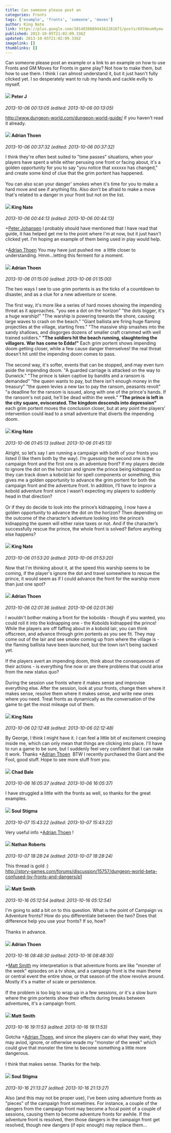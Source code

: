```yaml
---
title: Can someone please post an
categories: Fronts
tags: ['example', 'fronts', 'someone', 'moves']
author: King Nate
link: https://plus.google.com/101483868944162261671/posts/691Heum9yew
published: 2013-10-05T21:02:09.336Z
updated: 2013-10-05T21:02:09.336Z
imagelink: []
thumblinks: []
---
```


Can someone please post an example or a link to an example on how to use Fronts and GM Moves for Fronts in game play? Not how to make them, but how to use them. I think I can almost understand it, but it just hasn&#39;t fully clicked yet. I so desperately want to rub my hands and cackle evilly to myself. 
<div id='comment z12we1rorvrrzhqsy23zsjnh1luoxpzxj04'>
  <h4><img src='{{site.baseurl}}//images/avatars/113692337653837882568_photo.jpg'> Peter J</h4>
      <p><cite>2013-10-06 00:13:05 (edited: 2013-10-06 00:13:05)</cite></p>
        <p><a href="http://www.dungeon-world.com/dungeon-world-guide/" class="ot-anchor">http://www.dungeon-world.com/dungeon-world-guide/</a> if you haven&#39;t read it already.</p>
</div>
        

<div id='comment z12we1rorvrrzhqsy23zsjnh1luoxpzxj04'>
  <h4><img src='{{site.baseurl}}//images/avatars/113847025671240258531_photo.jpg'> Adrian Thoen</h4>
      <p><cite>2013-10-06 00:37:32 (edited: 2013-10-06 00:37:32)</cite></p>
        <p>I think they&#39;re often best suited to &quot;time passes&quot; situations, when your players have spent a while either perusing one front or facing about, it&#39;s a golden opportunity for you to say &quot;you notice that xxxxxx has changed,&quot; and create some kind of clue that the grim portent has happened.<br /><br />You can also scan your danger&#39; smokes when it&#39;s time for you to make a hard move and see if anything fits. Also don&#39;t be afraid to make a move that&#39;s related to a danger in your front but not on the list.</p>
</div>
        

<div id='comment z12we1rorvrrzhqsy23zsjnh1luoxpzxj04'>
  <h4><img src='{{site.baseurl}}//images/avatars/101483868944162261671_photo.jpg'> King Nate</h4>
      <p><cite>2013-10-06 00:44:13 (edited: 2013-10-06 00:44:13)</cite></p>
        <p><span class="proflinkWrapper"><span class="proflinkPrefix">+</span><a class="proflink" href="https://plus.google.com/113692337653837882568" oid="113692337653837882568">Peter Johansen</a></span> I probably should have mentioned that I have read that guide, it has helped get me to the point where I&#39;m at now, but it just hasn&#39;t clicked yet. I&#39;m hoping an example of them being used in play would help. <br /><br /><span class="proflinkWrapper"><span class="proflinkPrefix">+</span><a class="proflink" href="https://plus.google.com/113847025671240258531" oid="113847025671240258531">Adrian Thoen</a></span> You may have just pushed me  a little closer to understanding. Hmm...letting this ferment for a moment. </p>
</div>
        

<div id='comment z12we1rorvrrzhqsy23zsjnh1luoxpzxj04'>
  <h4><img src='{{site.baseurl}}//images/avatars/113847025671240258531_photo.jpg'> Adrian Thoen</h4>
      <p><cite>2013-10-06 01:15:00 (edited: 2013-10-06 01:15:00)</cite></p>
        <p>The two ways I see to use grim portents is as the ticks of a countdown to disaster, and as a clue for a new adventure or scene.<br /><br />The first way, it&#39;s more like a series of hard moves  showing the impending threat as it approaches. &quot;you see a dot on the horizon&quot; &quot;the dots bigger, it&#39;s a huge warship!&quot; &quot;The warship is powering towards the shore, causing large waves to crash on the beach.&quot; &quot;Giant ballista are firing huge flaming projectiles at the village, starting fires.&quot; &quot;The massive ship smashes into the sandy shallows, and disgorges dozens of smaller craft crammed with well trained soldiers.&quot; <b>&quot;The soldiers hit the beach running, slaughtering the villagers. War has come to Edda!&quot;</b> Each grim portent shows impending doom getting closer, while a few cause danger themselves! the real threat doesn&#39;t hit until the impending doom comes to pass.<br /><br />The second way, it&#39;s softer, events that can be stopped, and may even turn aside the impending doom. &quot;A guarded carriage is attacked on the way to Dunwick.&quot; &quot;The prince is taken captive by bandits and a ransom is demanded&quot; &quot;the queen wants to pay, but there isn&#39;t enough money in the treasury&quot; &quot;the queen levies a new tax to pay the ransom, peasants revolt&quot; &quot;a deadline for the ransom is issued, along with one of the prince&#39;s hands. If the ransom&#39;s not paid, he&#39;ll be dead within the week.&quot; <b>&quot;The prince is left in the city square, eviscerated. The kingdom descends into depression&quot;</b> each grim portent moves the conclusion closer, but at any point the players&#39; intervention could lead to a small adventure that diverts the impending doom.<br /></p>
</div>
        

<div id='comment z12we1rorvrrzhqsy23zsjnh1luoxpzxj04'>
  <h4><img src='{{site.baseurl}}//images/avatars/101483868944162261671_photo.jpg'> King Nate</h4>
      <p><cite>2013-10-06 01:45:13 (edited: 2013-10-06 01:45:13)</cite></p>
        <p>Alright, so let’s say I am running a campaign with both of your fronts you listed (I like them both by the way). I’m guessing the second one is the campaign front and the first one is an adventure front? If my players decide to ignore the dot on the horizon and ignore the prince being kidnapped so they can track down a kobold lair for spell components or something, this gives me a golden opportunity to advance the grim portent for both the campaign front and the adventure front. In addition, I’ll have to improv a kobold adventure front since I wasn’t expecting my players to suddenly head in that direction?<br /><br />Or if they do decide to look into the prince’s kidnapping, I now have a golden opportunity to advance the dot on the horizon? Then depending on the outcome of the character’s adventure looking into the prince’s kidnapping the queen will either raise taxes or not. And if the character’s successfully rescue the prince, the whole front is solved? Before anything else happens?</p>
</div>
        

<div id='comment z12we1rorvrrzhqsy23zsjnh1luoxpzxj04'>
  <h4><img src='{{site.baseurl}}//images/avatars/101483868944162261671_photo.jpg'> King Nate</h4>
      <p><cite>2013-10-06 01:53:20 (edited: 2013-10-06 01:53:20)</cite></p>
        <p>Now that I&#39;m thinking about it, at the speed this warship seems to be coming, if the player&#39;s ignore the dot and travel somewhere to rescue the prince, it would seem as if I could advance the front for the warship more than just one spot?</p>
</div>
        

<div id='comment z12we1rorvrrzhqsy23zsjnh1luoxpzxj04'>
  <h4><img src='{{site.baseurl}}//images/avatars/113847025671240258531_photo.jpg'> Adrian Thoen</h4>
      <p><cite>2013-10-06 02:01:36 (edited: 2013-10-06 02:01:36)</cite></p>
        <p>I wouldn&#39;t bother making a front for the kobolds - though if you wanted, you could roll it into the kidnapping one - the Kobolds kidnapped the prince! While the players are off faffing about in a kobold lair, you can think offscreen, and advance through grim portents as you see fit. They may come out of the lair and see smoke coming up from where the village is - the flaming ballista have been launched, but the town isn&#39;t being sacked yet.<br /><br />If the players avert an impending doom, think about the consequences of their actions - is everything fine now or are there problems that could arise from the new status quo? <br /><br />During the session use fronts where it makes sense and improvise everything else. After the session, look at your fronts, change them where it makes sense, resolve them where it makes sense, and write new ones where you need. Treat fronts as dynamically as the conversation of the game to get the most mileage out of them.</p>
</div>
        

<div id='comment z12we1rorvrrzhqsy23zsjnh1luoxpzxj04'>
  <h4><img src='{{site.baseurl}}//images/avatars/101483868944162261671_photo.jpg'> King Nate</h4>
      <p><cite>2013-10-06 02:12:48 (edited: 2013-10-06 02:12:48)</cite></p>
        <p>By George, I think I might have it. I can feel a little bit of excitement creeping inside me, which can only mean that things are clicking into place. I&#39;ll have to run a game to be sure, but I suddenly feel very confident that I can make it work. Thanks <span class="proflinkWrapper"><span class="proflinkPrefix">+</span><a class="proflink" href="https://plus.google.com/113847025671240258531" oid="113847025671240258531">Adrian Thoen</a></span>  BTW I recently purchased the Giant and the Fool, good stuff. Hope to see more stuff from you. </p>
</div>
        

<div id='comment z12we1rorvrrzhqsy23zsjnh1luoxpzxj04'>
  <h4><img src='{{site.baseurl}}//images/avatars/111228672220439598301_photo.jpg'> Chad Bale</h4>
      <p><cite>2013-10-06 16:05:37 (edited: 2013-10-06 16:05:37)</cite></p>
        <p>I have struggled a little with the fronts as well, so thanks for the great examples.  </p>
</div>
        

<div id='comment z12we1rorvrrzhqsy23zsjnh1luoxpzxj04'>
  <h4><img src='{{site.baseurl}}//images/avatars/111544129432437862475_photo.jpg'> Soul Stigma</h4>
      <p><cite>2013-10-07 15:43:22 (edited: 2013-10-07 15:43:22)</cite></p>
        <p>Very useful info <span class="proflinkWrapper"><span class="proflinkPrefix">+</span><a class="proflink" href="https://plus.google.com/113847025671240258531" oid="113847025671240258531">Adrian Thoen</a></span> !</p>
</div>
        

<div id='comment z12we1rorvrrzhqsy23zsjnh1luoxpzxj04'>
  <h4><img src='{{site.baseurl}}//images/avatars/117646243340764868749_photo.jpg'> Nathan Roberts</h4>
      <p><cite>2013-10-07 18:28:24 (edited: 2013-10-07 18:28:24)</cite></p>
        <p>This thread is gold :)<br /><a href="http://story-games.com/forums/discussion/15757/dungeon-world-beta-confused-by-fronts-and-dangers/p1" class="ot-anchor">http://story-games.com/forums/discussion/15757/dungeon-world-beta-confused-by-fronts-and-dangers/p1</a></p>
</div>
        

<div id='comment z12we1rorvrrzhqsy23zsjnh1luoxpzxj04'>
  <h4><img src='{{site.baseurl}}//images/avatars/114058978089705547111_photo.jpg'> Matt Smith</h4>
      <p><cite>2013-10-16 05:12:54 (edited: 2013-10-16 05:12:54)</cite></p>
        <p>I&#39;m going to add a bit on to this question. What is the point of Campaign vs Adventure fronts? How do you differentiate between the two? Does that difference help you use your fronts? If so, how?<br /><br />Thanks in advance.</p>
</div>
        

<div id='comment z12we1rorvrrzhqsy23zsjnh1luoxpzxj04'>
  <h4><img src='{{site.baseurl}}//images/avatars/113847025671240258531_photo.jpg'> Adrian Thoen</h4>
      <p><cite>2013-10-16 08:48:30 (edited: 2013-10-16 08:48:30)</cite></p>
        <p><span class="proflinkWrapper"><span class="proflinkPrefix">+</span><a class="proflink" href="https://plus.google.com/114058978089705547111" oid="114058978089705547111">Matt Smith</a></span> my interpretation is that adventure fronts are like &quot;monster of the week&quot; episodes on a tv show, and a campaign front is the main theme or central event the entire show, or that season of the show revolve around. Mostly it&#39;s a matter of scale or persistence.<br /><br />If the problem is too big to wrap up in a few sessions, or it&#39;s a slow burn where the grim portents show their effects during breaks between adventures, it&#39;s a campaign front.</p>
</div>
        

<div id='comment z12we1rorvrrzhqsy23zsjnh1luoxpzxj04'>
  <h4><img src='{{site.baseurl}}//images/avatars/114058978089705547111_photo.jpg'> Matt Smith</h4>
      <p><cite>2013-10-16 19:11:53 (edited: 2013-10-16 19:11:53)</cite></p>
        <p>Gotcha <span class="proflinkWrapper"><span class="proflinkPrefix">+</span><a class="proflink" href="https://plus.google.com/113847025671240258531" oid="113847025671240258531">Adrian Thoen</a></span>, and since the players can do what they want, they may aviod, ignore, or otherwise evade my &quot;monster of the week&quot; which could give that monster the time to become something a little more dangerous.<br /><br />I think that makes sense. Thanks for the help.</p>
</div>
        

<div id='comment z12we1rorvrrzhqsy23zsjnh1luoxpzxj04'>
  <h4><img src='{{site.baseurl}}//images/avatars/111544129432437862475_photo.jpg'> Soul Stigma</h4>
      <p><cite>2013-10-16 21:13:27 (edited: 2013-10-16 21:13:27)</cite></p>
        <p>Also (and this may not be proper use), I&#39;ve been using adventure fronts as &quot;pieces&quot; of the campaign front sometimes.  For instance, a couple of the dangers from the campaign front may become a focal point of a couple of sessions, causing them to become adventure fronts for awhile.  If the adventure front is resolved, then those dangers in the campaign front get resolved, though new dangers (if epic enough) may replace them...</p>
</div>
        